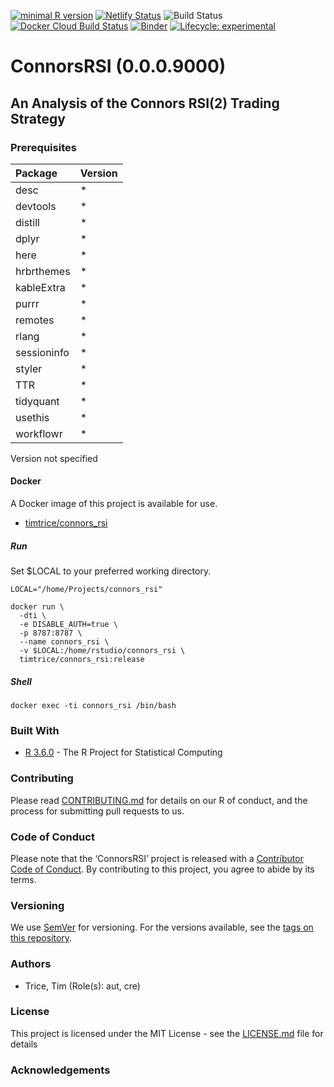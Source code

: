 
[![minimal R
version](https://img.shields.io/badge/R%3E%3D-3.6.0-6666ff.svg)](https://cran.r-project.org/)
[![Netlify
Status](https://api.netlify.com/api/v1/badges/b3a76bf0-ec22-487d-b567-7c2ea7ff4812/deploy-status)](https://app.netlify.com/sites/twitterapi/deploys)
![Build
Status](https://img.shields.io/travis/timtrice/connors_rsi/master.svg)
[![Docker Cloud Build
Status](https://img.shields.io/docker/cloud/build/timtrice/distill.svg?style=popout)](https://cloud.docker.com/repository/docker/timtrice/connors_rsi)
[![Binder](https://mybinder.org/badge_logo.svg)](https://mybinder.org/v2/gh/timtrice/connors_rsi/master?filepath=index.Rmd)
[![Lifecycle:
experimental](https://img.shields.io/badge/lifecycle-experimental-orange.svg)](https://www.tidyverse.org/lifecycle/#experimental)

# ConnorsRSI (0.0.0.9000)

## An Analysis of the Connors RSI(2) Trading Strategy

### Prerequisites

| Package     | Version |
| :---------- | :------ |
| desc        | \*      |
| devtools    | \*      |
| distill     | \*      |
| dplyr       | \*      |
| here        | \*      |
| hrbrthemes  | \*      |
| kableExtra  | \*      |
| purrr       | \*      |
| remotes     | \*      |
| rlang       | \*      |
| sessioninfo | \*      |
| styler      | \*      |
| TTR         | \*      |
| tidyquant   | \*      |
| usethis     | \*      |
| workflowr   | \*      |

Version not specified

#### Docker

A Docker image of this project is available for
    use.

  - [timtrice/connors\_rsi](https://cloud.docker.com/repository/docker/timtrice/connors_rsi)

##### Run

Set $LOCAL to your preferred working directory.

    LOCAL="/home/Projects/connors_rsi"
    
    docker run \
      -dti \
      -e DISABLE_AUTH=true \
      -p 8787:8787 \
      --name connors_rsi \
      -v $LOCAL:/home/rstudio/connors_rsi \
      timtrice/connors_rsi:release

##### Shell

    docker exec -ti connors_rsi /bin/bash

### Built With

  - [R 3.6.0](https://www.r-project.org/) - The R Project for
    Statistical Computing

### Contributing

Please read
[CONTRIBUTING.md](https://github.com/timtrice/connors_rsi/blob/master/.github/CONTRIBUTING.md)
for details on our R of conduct, and the process for submitting pull
requests to us.

### Code of Conduct

Please note that the ‘ConnorsRSI’ project is released with a
[Contributor Code of Conduct](.github/CODE_OF_CONDUCT.md). By
contributing to this project, you agree to abide by its terms.

### Versioning

We use [SemVer](http://semver.org/) for versioning. For the versions
available, see the [tags on this
repository](https://github.com/timtrice/connors_rsi/tags).

### Authors

  - Trice, Tim (Role(s): aut, cre)

### License

This project is licensed under the MIT License - see the
[LICENSE.md](LICENSE.md) file for details

### Acknowledgements
